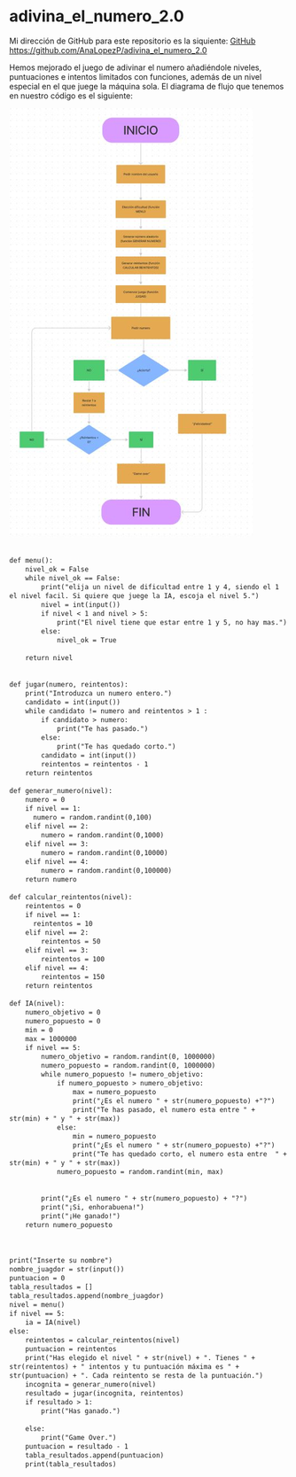 # adivina_el_numero_2.0

Mi dirección de GitHub para este repositorio es la siquiente: [GitHub](https://github.com/AnaLopezP/adivina_el_numero_2.0)
https://github.com/AnaLopezP/adivina_el_numero_2.0

Hemos mejorado el juego de adivinar el numero añadiéndole niveles, puntuaciones e intentos limitados con funciones, además de un nivel especial en el que juege la máquina sola.
El diagrama de flujo que tenemos en nuestro código es el siguiente:

![diagrama de flujo adivine el número 2.0](adivina_el_numero_2_flujo.jpg)

```import random

def menu():
    nivel_ok = False 
    while nivel_ok == False:
        print("elija un nivel de dificultad entre 1 y 4, siendo el 1 el nivel facil. Si quiere que juege la IA, escoja el nivel 5.")
        nivel = int(input())
        if nivel < 1 and nivel > 5:
            print("El nivel tiene que estar entre 1 y 5, no hay mas.")
        else:
            nivel_ok = True

    return nivel


def jugar(numero, reintentos):
    print("Introduzca un numero entero.")
    candidato = int(input())
    while candidato != numero and reintentos > 1 :
        if candidato > numero:
            print("Te has pasado.")
        else:
            print("Te has quedado corto.")
        candidato = int(input())
        reintentos = reintentos - 1
    return reintentos

def generar_numero(nivel):
    numero = 0
    if nivel == 1:
      numero = random.randint(0,100)
    elif nivel == 2:
        numero = random.randint(0,1000)
    elif nivel == 3:
        numero = random.randint(0,10000)
    elif nivel == 4:
        numero = random.randint(0,100000)
    return numero

def calcular_reintentos(nivel):
    reintentos = 0
    if nivel == 1:
      reintentos = 10
    elif nivel == 2:
        reintentos = 50
    elif nivel == 3:
        reintentos = 100
    elif nivel == 4:
        reintentos = 150
    return reintentos

def IA(nivel):
    numero_objetivo = 0
    numero_popuesto = 0
    min = 0
    max = 1000000
    if nivel == 5:
        numero_objetivo = random.randint(0, 1000000)
        numero_popuesto = random.randint(0, 1000000)
        while numero_popuesto != numero_objetivo:
            if numero_popuesto > numero_objetivo:
                max = numero_popuesto
                print("¿Es el numero " + str(numero_popuesto) +"?")
                print("Te has pasado, el numero esta entre " + str(min) + " y " + str(max))
            else:
                min = numero_popuesto
                print("¿Es el numero " + str(numero_popuesto) +"?")
                print("Te has quedado corto, el numero esta entre  " + str(min) + " y " + str(max))
            numero_popuesto = random.randint(min, max)
               
        
        print("¿Es el numero " + str(numero_popuesto) + "?")
        print("¡Si, enhorabuena!")
        print("¡He ganado!")
    return numero_popuesto
        


print("Inserte su nombre")
nombre_juagdor = str(input())
puntuacion = 0
tabla_resultados = []
tabla_resultados.append(nombre_juagdor)
nivel = menu()
if nivel == 5:
    ia = IA(nivel)
else:
    reintentos = calcular_reintentos(nivel)
    puntuacion = reintentos
    print("Has elegido el nivel " + str(nivel) + ". Tienes " + str(reintentos) + " intentos y tu puntuación máxima es " + str(puntuacion) + ". Cada reintento se resta de la puntuación.")
    incognita = generar_numero(nivel)
    resultado = jugar(incognita, reintentos)
    if resultado > 1:
        print("Has ganado.")
        
    else:
        print("Game Over.")
    puntuacion = resultado - 1
    tabla_resultados.append(puntuacion)
    print(tabla_resultados)

